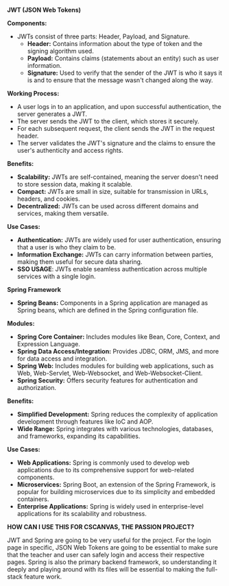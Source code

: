 **JWT (JSON Web Tokens)**

**Components:**
   - JWTs consist of three parts: Header, Payload, and Signature.
     - **Header:** Contains information about the type of token and the signing algorithm used.
     - **Payload:** Contains claims (statements about an entity) such as user information.
     - **Signature:** Used to verify that the sender of the JWT is who it says it is and to ensure that the message wasn't changed along the way.

**Working Process:**
   - A user logs in to an application, and upon successful authentication, the server generates a JWT.
   - The server sends the JWT to the client, which stores it securely.
   - For each subsequent request, the client sends the JWT in the request header.
   - The server validates the JWT's signature and the claims to ensure the user's authenticity and access rights.

**Benefits:**
   - **Scalability:** JWTs are self-contained, meaning the server doesn't need to store session data, making it scalable.
   - **Compact:** JWTs are small in size, suitable for transmission in URLs, headers, and cookies.
   - **Decentralized:** JWTs can be used across different domains and services, making them versatile.

**Use Cases:**
   - **Authentication:** JWTs are widely used for user authentication, ensuring that a user is who they claim to be.
   - **Information Exchange:** JWTs can carry information between parties, making them useful for secure data sharing.
   - **SSO USAGE**: JWTs enable seamless authentication across multiple services with a single login.


**Spring Framework**

   - **Spring Beans:** Components in a Spring application are managed as Spring beans, which are defined in the Spring configuration file.

**Modules:**
   - **Spring Core Container:** Includes modules like Bean, Core, Context, and Expression Language.
   - **Spring Data Access/Integration:** Provides JDBC, ORM, JMS, and more for data access and integration.
   - **Spring Web:** Includes modules for building web applications, such as Web, Web-Servlet, Web-Websocket, and Web-Websocket-Client.
   - **Spring Security:** Offers security features for authentication and authorization.

**Benefits:**
   - **Simplified Development:** Spring reduces the complexity of application development through features like IoC and AOP.
   - **Wide Range:** Spring integrates with various technologies, databases, and frameworks, expanding its capabilities.

**Use Cases:**
   - **Web Applications:** Spring is commonly used to develop web applications due to its comprehensive support for web-related components.
   - **Microservices:** Spring Boot, an extension of the Spring Framework, is popular for building microservices due to its simplicity and embedded containers.
   - **Enterprise Applications:** Spring is widely used in enterprise-level applications for its scalability and robustness.



**HOW CAN I USE THIS FOR CSCANVAS, THE PASSION PROJECT?**

JWT and Spring are going to be very useful for the project. For the login page in specific, JSON Web Tokens are going to be essential to make sure that the teacher and user can safely login and access their respective pages. Spring is also the primary backend framework, so understanding it deeply and playing around with its files will be essential to making the full-stack feature work.